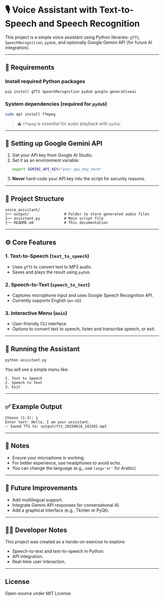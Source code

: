 # 🎙️ Voice Assistant with Text-to-Speech and Speech Recognition

This project is a simple voice assistant using Python libraries: `gTTS`, `SpeechRecognition`, `pydub`, and optionally Google Gemini API (for future AI integration).

---

## 🧰 Requirements

### Install required Python packages

```bash
pip install gTTS SpeechRecognition pydub google-generativeai
```

### System dependencies (required for `pydub`)

```bash
sudo apt install ffmpeg
```
> ⚠️ `ffmpeg` is essential for audio playback with `pydub`.

---

## 🔐 Setting up Google Gemini API

1. Get your API key from Google AI Studio.
2. Set it as an environment variable:
   ```bash
   export GEMINI_API_KEY="your_api_key_here"
   ```
3. **Never** hard-code your API key into the script for security reasons.

---

## 📁 Project Structure

```
voice_assistant/
├── output/                # Folder to store generated audio files
├── assistant.py           # Main script file
├── README.md              # This documentation
```

---

## ⚙️ Core Features

### 1. Text-to-Speech (`text_to_speech`)
- Uses `gTTS` to convert text to MP3 audio.
- Saves and plays the result using `pydub`.

### 2. Speech-to-Text (`speech_to_text`)
- Captures microphone input and uses Google Speech Recognition API.
- Currently supports English (`en-US`).

### 3. Interactive Menu (`main`)
- User-friendly CLI interface.
- Options to convert text to speech, listen and transcribe speech, or exit.

---

## 🚀 Running the Assistant

```bash
python assistant.py
```

You will see a simple menu like:

```
1. Text to Speech
2. Speech to Text
3. Exit
```

---

## ✅ Example Output

```
Choose (1-3): 1
Enter text: Hello, I am your assistant.
✅ Saved TTS to: output/tts_20250616_141502.mp3
```

---

## 📌 Notes

- Ensure your microphone is working.
- For better experience, use headphones to avoid echo.
- You can change the language (e.g., use `lang='ar'` for Arabic).

---

## 🔮 Future Improvements

- Add multilingual support.
- Integrate Gemini API responses for conversational AI.
- Add a graphical interface (e.g., Tkinter or PyQt).

---

## 👨‍💻 Developer Notes

This project was created as a hands-on exercise to explore:
- Speech-to-text and text-to-speech in Python.
- API integration.
- Real-time user interaction.

---

## License

Open-source under MIT License.